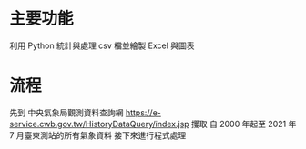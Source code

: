 # 主要功能
利用 Python 統計與處理 csv 檔並繪製 Excel 與圖表

# 流程
先到 中央氣象局觀測資料查詢網 https://e-service.cwb.gov.tw/HistoryDataQuery/index.jsp 攫取 自 2000 年起至 2021 年 7 月臺東測站的所有氣象資料
接下來進行程式處理
